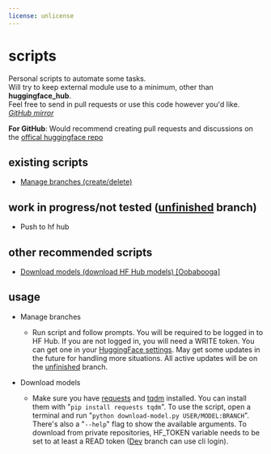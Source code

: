 ```yaml
---
license: unlicense
---
```

# scripts

Personal scripts to automate some tasks.\
Will try to keep external module use to a minimum, other than **huggingface_hub**.\
Feel free to send in pull requests or use this code however you'd like.\
*[GitHub mirror](https://github.com/anthonyg5005/hf-scripts)*

**For GitHub**: Would recommend creating pull requests and discussions on the [offical huggingface repo](https://huggingface.co/Anthonyg5005/hf-scripts)

## existing scripts

- [Manage branches (create/delete)](https://huggingface.co/Anthonyg5005/hf-scripts/blob/main/manage%20branches.py)

## work in progress/not tested ([unfinished](https://huggingface.co/Anthonyg5005/hf-scripts/tree/unfinished) branch)

- Push to hf hub

## other recommended scripts

- [Download models (download HF Hub models) [Oobabooga]](https://github.com/oobabooga/text-generation-webui/blob/main/download-model.py)

## usage

- Manage branches
  - Run script and follow prompts. You will be required to be logged in to HF Hub. If you are not logged in, you will need a WRITE token. You can get one in your [HuggingFace settings](https://huggingface.co/settings/tokens). May get some updates in the future for handling more situations. All active updates will be on the [unfinished](https://huggingface.co/Anthonyg5005/hf-scripts/tree/unfinished) branch.
  
- Download models
  - Make sure you have [requests](https://pypi.org/project/requests/) and [tqdm](https://pypi.org/project/tqdm/) installed. You can install them with "`pip install requests tqdm`". To use the script, open a terminal and run "`python download-model.py USER/MODEL:BRANCH`". There's also a "`--help`" flag to show the available arguments. To download from private repositories, HF_TOKEN variable needs to be set to at least a READ token ([Dev](https://github.com/oobabooga/text-generation-webui/blob/dev/download-model.py) branch can use cli login).
